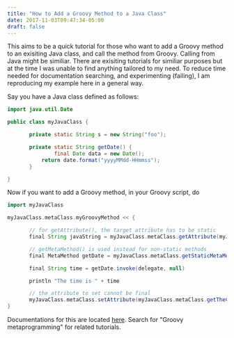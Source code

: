 ```yaml
---
title: "How to Add a Groovy Method to a Java Class"
date: 2017-11-03T09:47:34-05:00
draft: false
---
```


This aims to be a quick tutorial for those who want to add a Groovy method to an exisiting Java class, and call the method from Groovy. Calling from Java might be similiar. There are exisiting tutorials for similiar purposes but at the time I was unable to find anything tailored to my need. To reduce time needed for documentation searching, and experimenting (failing), I am reproducing my example here in a general way.

Say you have a Java class defined as follows:
```java
import java.util.Date

public class myJavaClass {

       private static String s = new String("foo");

       private static String getDate() {
       	       final Date data = new Date();
	       return date.format("yyyyMMdd-HHmmss");
       }

}

```

Now if you want to add a Groovy method, in your Groovy script, do
```Groovy
import myJavaClass

myJavaClass.metaClass.myGroovyMethod << {

       // for getAttribute(), the target attribute has to be static
       final String javaString = myJavaClass.metaClass.getAttribute(myJavaClass, "s")

       // getMetaMethod() is used instead for non-static methods
       final MetaMethod getDate = myJavaClass.metaClass.getStaticMetaMethod("getDate", null)

       final String time = getDate.invoke(delegate, null)

       println "The time is " + time

       // the attribute to set cannot be final
       myJavaClass.metaClass.setAttribute(myJavaClass.metaClass.getTheClass(), "s", time)
}

```
Documentations for this are located [here](http://docs.groovy-lang.org/latest/html/api/groovy/lang/MetaObjectProtocol.html). Search for "Groovy metaprogramming" for related tutorials.